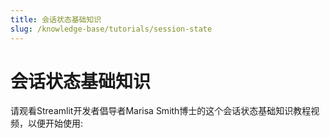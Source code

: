 ```yaml
---
title: 会话状态基础知识
slug: /knowledge-base/tutorials/session-state
---
```


# 会话状态基础知识

请观看Streamlit开发者倡导者Marisa Smith博士的这个会话状态基础知识教程视频，以便开始使用:

<YouTube videoId="92jUAXBmZyU" />
